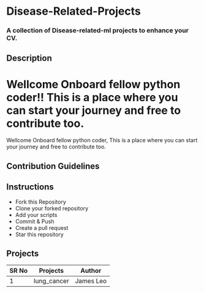 # Disease-Related-Projects
### A collection of Disease-related-ml projects to enhance your CV.


## Description


Wellcome Onboard fellow python coder!! This is a place where you can start your journey and free to contribute too.
=======
Wellcome Onboard fellow python coder, This is a place where you can start your journey and free to contribute too.


## Contribution Guidelines

## Instructions
* Fork this Repository
* Clone your forked repository
* Add your scripts
* Commit & Push
* Create a pull request
* Star this repository

## Projects


|SR No |Projects  | Author|
--- | --- | ---|
|1|lung_cancer|James Leo|


